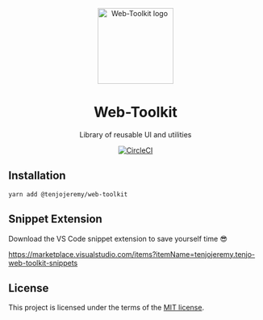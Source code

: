 <p align="center">
  <a href="https://tenjo-web-toolkit.web.app/" rel="noopener" target="_blank"><img width="150" src="https://firebasestorage.googleapis.com/v0/b/tenjo-web-toolkit.appspot.com/o/logo.svg?alt=media&token=c113e410-8f17-4f4d-871f-0427b779e7e9" alt="Web-Toolkit logo"></a></p>
</p>

<h1 align="center">Web-Toolkit</h1>

<div align="center">

Library of reusable UI and utilities

[![CircleCI](https://circleci.com/gh/tenjojeremy/Web-Toolkit/tree/master.svg?style=svg)](https://circleci.com/gh/tenjojeremy/Web-Toolkit/tree/master)

</div>

## Installation

```
yarn add @tenjojeremy/web-toolkit
```

## Snippet Extension

Download the VS Code snippet extension to save yourself time 😎

https://marketplace.visualstudio.com/items?itemName=tenjojeremy.tenjo-web-toolkit-snippets

## License

This project is licensed under the terms of the
[MIT license](/LICENSE).
